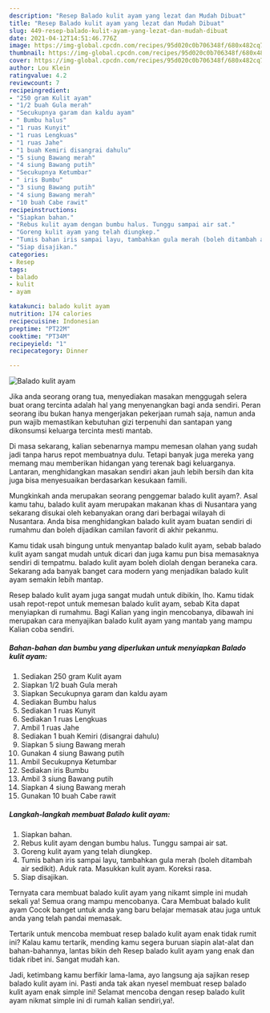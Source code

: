 ```yaml
---
description: "Resep Balado kulit ayam yang lezat dan Mudah Dibuat"
title: "Resep Balado kulit ayam yang lezat dan Mudah Dibuat"
slug: 449-resep-balado-kulit-ayam-yang-lezat-dan-mudah-dibuat
date: 2021-04-12T14:51:46.776Z
image: https://img-global.cpcdn.com/recipes/95d020c0b706348f/680x482cq70/balado-kulit-ayam-foto-resep-utama.jpg
thumbnail: https://img-global.cpcdn.com/recipes/95d020c0b706348f/680x482cq70/balado-kulit-ayam-foto-resep-utama.jpg
cover: https://img-global.cpcdn.com/recipes/95d020c0b706348f/680x482cq70/balado-kulit-ayam-foto-resep-utama.jpg
author: Lou Klein
ratingvalue: 4.2
reviewcount: 7
recipeingredient:
- "250 gram Kulit ayam"
- "1/2 buah Gula merah"
- "Secukupnya garam dan kaldu ayam"
- " Bumbu halus"
- "1 ruas Kunyit"
- "1 ruas Lengkuas"
- "1 ruas Jahe"
- "1 buah Kemiri disangrai dahulu"
- "5 siung Bawang merah"
- "4 siung Bawang putih"
- "Secukupnya Ketumbar"
- " iris Bumbu"
- "3 siung Bawang putih"
- "4 siung Bawang merah"
- "10 buah Cabe rawit"
recipeinstructions:
- "Siapkan bahan."
- "Rebus kulit ayam dengan bumbu halus. Tunggu sampai air sat."
- "Goreng kulit ayam yang telah diungkep."
- "Tumis bahan iris sampai layu, tambahkan gula merah (boleh ditambah air sedikit). Aduk rata. Masukkan kulit ayam. Koreksi rasa."
- "Siap disajikan."
categories:
- Resep
tags:
- balado
- kulit
- ayam

katakunci: balado kulit ayam 
nutrition: 174 calories
recipecuisine: Indonesian
preptime: "PT22M"
cooktime: "PT34M"
recipeyield: "1"
recipecategory: Dinner

---
```



![Balado kulit ayam](https://img-global.cpcdn.com/recipes/95d020c0b706348f/680x482cq70/balado-kulit-ayam-foto-resep-utama.jpg)

Jika anda seorang orang tua, menyediakan masakan menggugah selera buat orang tercinta adalah hal yang menyenangkan bagi anda sendiri. Peran seorang ibu bukan hanya mengerjakan pekerjaan rumah saja, namun anda pun wajib memastikan kebutuhan gizi terpenuhi dan santapan yang dikonsumsi keluarga tercinta mesti mantab.

Di masa  sekarang, kalian sebenarnya mampu memesan olahan yang sudah jadi tanpa harus repot membuatnya dulu. Tetapi banyak juga mereka yang memang mau memberikan hidangan yang terenak bagi keluarganya. Lantaran, menghidangkan masakan sendiri akan jauh lebih bersih dan kita juga bisa menyesuaikan berdasarkan kesukaan famili. 



Mungkinkah anda merupakan seorang penggemar balado kulit ayam?. Asal kamu tahu, balado kulit ayam merupakan makanan khas di Nusantara yang sekarang disukai oleh kebanyakan orang dari berbagai wilayah di Nusantara. Anda bisa menghidangkan balado kulit ayam buatan sendiri di rumahmu dan boleh dijadikan camilan favorit di akhir pekanmu.

Kamu tidak usah bingung untuk menyantap balado kulit ayam, sebab balado kulit ayam sangat mudah untuk dicari dan juga kamu pun bisa memasaknya sendiri di tempatmu. balado kulit ayam boleh diolah dengan beraneka cara. Sekarang ada banyak banget cara modern yang menjadikan balado kulit ayam semakin lebih mantap.

Resep balado kulit ayam juga sangat mudah untuk dibikin, lho. Kamu tidak usah repot-repot untuk memesan balado kulit ayam, sebab Kita dapat menyiapkan di rumahmu. Bagi Kalian yang ingin mencobanya, dibawah ini merupakan cara menyajikan balado kulit ayam yang mantab yang mampu Kalian coba sendiri.

<!--inarticleads1-->

##### Bahan-bahan dan bumbu yang diperlukan untuk menyiapkan Balado kulit ayam:

1. Sediakan 250 gram Kulit ayam
1. Siapkan 1/2 buah Gula merah
1. Siapkan Secukupnya garam dan kaldu ayam
1. Sediakan  Bumbu halus
1. Sediakan 1 ruas Kunyit
1. Sediakan 1 ruas Lengkuas
1. Ambil 1 ruas Jahe
1. Sediakan 1 buah Kemiri (disangrai dahulu)
1. Siapkan 5 siung Bawang merah
1. Gunakan 4 siung Bawang putih
1. Ambil Secukupnya Ketumbar
1. Sediakan  iris Bumbu
1. Ambil 3 siung Bawang putih
1. Siapkan 4 siung Bawang merah
1. Gunakan 10 buah Cabe rawit




<!--inarticleads2-->

##### Langkah-langkah membuat Balado kulit ayam:

1. Siapkan bahan.
1. Rebus kulit ayam dengan bumbu halus. Tunggu sampai air sat.
1. Goreng kulit ayam yang telah diungkep.
1. Tumis bahan iris sampai layu, tambahkan gula merah (boleh ditambah air sedikit). Aduk rata. Masukkan kulit ayam. Koreksi rasa.
1. Siap disajikan.




Ternyata cara membuat balado kulit ayam yang nikamt simple ini mudah sekali ya! Semua orang mampu mencobanya. Cara Membuat balado kulit ayam Cocok banget untuk anda yang baru belajar memasak atau juga untuk anda yang telah pandai memasak.

Tertarik untuk mencoba membuat resep balado kulit ayam enak tidak rumit ini? Kalau kamu tertarik, mending kamu segera buruan siapin alat-alat dan bahan-bahannya, lantas bikin deh Resep balado kulit ayam yang enak dan tidak ribet ini. Sangat mudah kan. 

Jadi, ketimbang kamu berfikir lama-lama, ayo langsung aja sajikan resep balado kulit ayam ini. Pasti anda tak akan nyesel membuat resep balado kulit ayam enak simple ini! Selamat mencoba dengan resep balado kulit ayam nikmat simple ini di rumah kalian sendiri,ya!.

